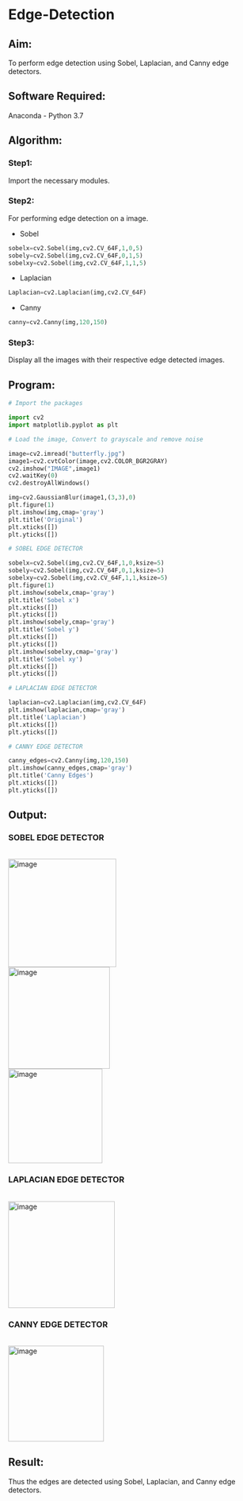 # Edge-Detection
## Aim:
To perform edge detection using Sobel, Laplacian, and Canny edge detectors.

## Software Required:
Anaconda - Python 3.7

## Algorithm:
### Step1:
Import the necessary modules.
<br>

### Step2:
For performing edge detection on a image.

- Sobel
```python
sobelx=cv2.Sobel(img,cv2.CV_64F,1,0,5)
sobely=cv2.Sobel(img,cv2.CV_64F,0,1,5)
sobelxy=cv2.Sobel(img,cv2.CV_64F,1,1,5)
```
- Laplacian
```python
Laplacian=cv2.Laplacian(img,cv2.CV_64F)
```
- Canny
```python
canny=cv2.Canny(img,120,150)
```

### Step3:
Display all the images with their respective edge detected images.
<br>

 
## Program:

``` Python
# Import the packages

import cv2
import matplotlib.pyplot as plt

# Load the image, Convert to grayscale and remove noise

image=cv2.imread("butterfly.jpg")
image1=cv2.cvtColor(image,cv2.COLOR_BGR2GRAY)
cv2.imshow("IMAGE",image1)
cv2.waitKey(0)
cv2.destroyAllWindows()

img=cv2.GaussianBlur(image1,(3,3),0)
plt.figure(1)
plt.imshow(img,cmap='gray')
plt.title('Original')
plt.xticks([])
plt.yticks([])

# SOBEL EDGE DETECTOR

sobelx=cv2.Sobel(img,cv2.CV_64F,1,0,ksize=5)
sobely=cv2.Sobel(img,cv2.CV_64F,0,1,ksize=5)
sobelxy=cv2.Sobel(img,cv2.CV_64F,1,1,ksize=5)
plt.figure(1)
plt.imshow(sobelx,cmap='gray')
plt.title('Sobel x')
plt.xticks([])
plt.yticks([])
plt.imshow(sobely,cmap='gray')
plt.title('Sobel y')
plt.xticks([])
plt.yticks([])
plt.imshow(sobelxy,cmap='gray')
plt.title('Sobel xy')
plt.xticks([])
plt.yticks([])

# LAPLACIAN EDGE DETECTOR

laplacian=cv2.Laplacian(img,cv2.CV_64F)
plt.imshow(laplacian,cmap='gray')
plt.title('Laplacian')
plt.xticks([])
plt.yticks([])

# CANNY EDGE DETECTOR

canny_edges=cv2.Canny(img,120,150)
plt.imshow(canny_edges,cmap='gray')
plt.title('Canny Edges')
plt.xticks([])
plt.yticks([])

```
## Output:
### SOBEL EDGE DETECTOR
<br>
<img width="218" alt="image" src="https://user-images.githubusercontent.com/75235554/168246808-66e87a86-aa2c-41d8-9e3d-9eac4df47e19.png">
<br>
<img width="205" alt="image" src="https://user-images.githubusercontent.com/75235554/168246873-6dfa82cb-ef68-419c-93ad-00c726fba6a8.png">
<br>
<img width="190" alt="image" src="https://user-images.githubusercontent.com/75235554/168246916-5fcc84f7-cf0d-41bd-973c-26c8ec04c214.png">
<br>

### LAPLACIAN EDGE DETECTOR
<br>
<img width="215" alt="image" src="https://user-images.githubusercontent.com/75235554/168247188-cd912bd5-bdb5-48c6-ab7f-a1ae0d7d4de8.png">
<br>


### CANNY EDGE DETECTOR
<br>
<img width="193" alt="image" src="https://user-images.githubusercontent.com/75235554/168247292-bb077cdd-4365-471e-a119-7ca8423a3986.png">
<br>

## Result:
Thus the edges are detected using Sobel, Laplacian, and Canny edge detectors.
